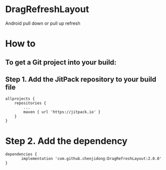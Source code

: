 # DragRefreshLayout
Android pull down or pull up refresh


# How to
## To get a Git project into your build:

## Step 1. Add the JitPack repository to your build file

	allprojects {
		repositories {
			...
			maven { url 'https://jitpack.io' }
		}
	}
# Step 2. Add the dependency

	dependencies {
	       implementation 'com.github.chenjidong:DragRefreshLayout:2.0.0'
	}
